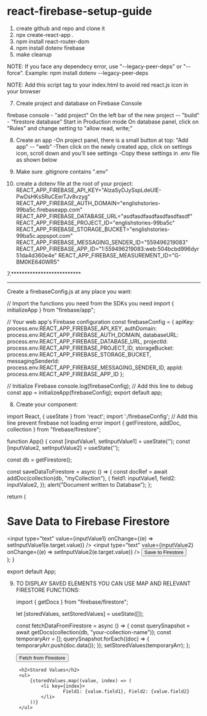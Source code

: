 # react-firebase-setup-guide


1. create github and repo and clone it
2. npx create-react-app .
3. npm install react-router-dom
4. npm install dotenv firebase
5. make cleanup

NOTE: If you face any dependecy error, use "--legacy-peer-deps" or "--force". Example:
npm install dotenv --legacy-peer-deps

NOTE: Add this script tag to your index.html to avoid red react.js icon in your browser
    <script src="https://unpkg.com/react@18/umd/react.production.min.js"></script>
    <script src="https://unpkg.com/react-dom@18/umd/react-dom.production.min.js"></script>

7. Create project and database on Firebase Console

firebase console - "add project"
On the left bar of the new project -- "build" - "firestore database"
Start in Production mode
On database panel, click on "Rules" and change setting to "allow read, write;"


8. Create an app
-On project panel, there is a small button at top: "Add app" -- "web"
-Then click on the newly created app, click on settings icon, scroll down and you'll see settings
-Copy these settings in .env file as shown below

6. Make sure .gitignore contains ".env"

6. create a dotenv file at the root of your project:
REACT_APP_FIREBASE_API_KEY="AIzaSyDJySspLdeUlE-PwDsHKs5RuCEerTJv8vzyg"
REACT_APP_FIREBASE_AUTH_DOMAIN="englishstories-99ba5c.firebaseapp.com"
REACT_APP_FIREBASE_DATABASE_URL="asdfasdfasdfasdfasdfasdf"
REACT_APP_FIREBASE_PROJECT_ID="englishstories-99ba5c"
REACT_APP_FIREBASE_STORAGE_BUCKET="englishstories-99ba5c.appspot.com"
REACT_APP_FIREBASE_MESSAGING_SENDER_ID="559496219083"
REACT_APP_FIREBASE_APP_ID="1:559496219083:web:504bcbd996dyr51da4d360e4e"
REACT_APP_FIREBASE_MEASUREMENT_ID="G-BM0KE640WR5"

7.**************************
****************************


Create a firebaseConfig.js at any place you want:

// Import the functions you need from the SDKs you need
import { initializeApp } from "firebase/app";

// Your web app's Firebase configuration
const firebaseConfig = {
  apiKey: process.env.REACT_APP_FIREBASE_API_KEY,
  authDomain: process.env.REACT_APP_FIREBASE_AUTH_DOMAIN,
  databaseURL: process.env.REACT_APP_FIREBASE_DATABASE_URL,
  projectId: process.env.REACT_APP_FIREBASE_PROJECT_ID,
  storageBucket: process.env.REACT_APP_FIREBASE_STORAGE_BUCKET,
  messagingSenderId: process.env.REACT_APP_FIREBASE_MESSAGING_SENDER_ID,
  appId: process.env.REACT_APP_FIREBASE_APP_ID
};

// Initialize Firebase
console.log(firebaseConfig); // Add this line to debug
const app = initializeApp(firebaseConfig);
export default app;


8. Create your component:

import React, { useState } from 'react';
import './firebaseConfig'; // Add this line prevent firebase not loading error
import { getFirestore, addDoc, collection } from "firebase/firestore"; 

function App() {
  const [inputValue1, setInputValue1] = useState('');
  const [inputValue2, setInputValue2] = useState('');

  const db = getFirestore();

  const saveDataToFirestore = async () => {
      const docRef = await addDoc(collection(db, "myCollection"), {
        field1: inputValue1,
        field2: inputValue2,
      });
      alert("Document written to Database");
  };

  return (
    <div className="App">
      <h1>Save Data to Firebase Firestore</h1>
      <input
        type="text"
        value={inputValue1}
        onChange={(e) => setInputValue1(e.target.value)}
      />
      <input
        type="text"
        value={inputValue2}
        onChange={(e) => setInputValue2(e.target.value)}
      />
      <button onClick={saveDataToFirestore}>Save to Firestore</button>
    </div>
  );
}

export default App;


9. TO DISPLAY SAVED ELEMENTS YOU CAN USE MAP AND RELEVANT FIRESTORE FUNCTIONS:

	import { getDocs } from "firebase/firestore";

	let [storedValues, setStoredValues] = useState([]);

  	const fetchDataFromFirestore = async () => {
    		const querySnapshot = await getDocs(collection(db, "your-collection-name"));
    		const temporaryArr = [];
    		querySnapshot.forEach((doc) => {
      			temporaryArr.push(doc.data());
    		});
    		setStoredValues(temporaryArr);
  	};

	<button onClick={fetchDataFromFirestore}>Fetch from Firestore</button>

      	<h2>Stored Values</h2>
      	<ul>
        	{storedValues.map((value, index) => (
          		<li key={index}>
            			Field1: {value.field1}, Field2: {value.field2}
          		</li>
        	))}
      	</ul>



